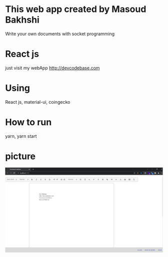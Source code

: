 # This web app created by Masoud Bakhshi

Write your own documents with socket programming

# React js

just visit my webApp http://devcodebase.com

# Using

React js, material-ui, coingecko

# How to run

yarn, yarn start

# picture

![Documents-server](https://github.com/masoud-bakhshi/documents-server/blob/main/documents.png)

